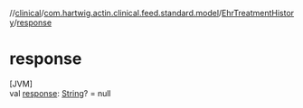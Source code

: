 //[clinical](../../../index.md)/[com.hartwig.actin.clinical.feed.standard.model](../index.md)/[EhrTreatmentHistory](index.md)/[response](response.md)

# response

[JVM]\
val [response](response.md): [String](https://kotlinlang.org/api/latest/jvm/stdlib/kotlin/-string/index.html)? = null
